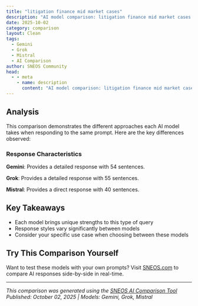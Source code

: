 ```yaml
---
title: "litigation finance mid market cases"
description: "AI model comparison: litigation finance mid market cases..."
date: 2025-10-02
category: comparison
layout: Clean
tags:
  - Gemini
  - Grok
  - Mistral
  - AI Comparison
author: SNEOS Community
head:
  - - meta
    - name: description
      content: "AI model comparison: litigation finance mid market cases..."
---
```


<ChatComparison
  title="litigation finance mid market cases"
  prompt="litigation finance mid market cases"
  :responses='{"Gemini": "Litigation finance is becoming increasingly common for mid-market cases, where the potential return justifies the investment, but the costs might otherwise be prohibitive for the plaintiff or a barrier to pursuing the claim fully. Here\u0027s a breakdown of key aspects and considerations:\n\n**What Defines \u0022Mid-Market\u0022 in Litigation Finance?**\n\n* **Claim Size:** This is the most common defining factor. While definitions vary, \u0022mid-market\u0022 cases typically involve potential damages awards ranging from **$1 million to $25 million**. Some firms might extend the upper range to $50 million or even higher depending on complexity and risk.\n* **Commercial Disputes:** Mid-market litigation finance is largely focused on commercial disputes rather than consumer or personal injury cases, though some specialized firms exist.\n* **Case Complexity:** These cases are often complex enough to require specialized legal expertise and incur significant litigation expenses, but they aren\u0027t the massive, bet-the-company, multi-jurisdictional disputes that dominate the high end of the litigation finance market.\n\n**Types of Cases Commonly Financed in the Mid-Market**\n\n* **Breach of Contract:** Disputes over commercial agreements, supply contracts, partnerships, and franchise agreements are frequently financed.\n* **Intellectual Property (IP) Disputes:** Patent infringement, trademark disputes, trade secret misappropriation, and copyright infringement cases. The technical complexity and expert witness costs make these attractive for financing.\n* **Business Torts:** Claims like fraud, unfair competition, tortious interference with contract, and breach of fiduciary duty.\n* **Construction Disputes:** Large construction projects often lead to complex disputes involving multiple parties, making them suitable for financing.\n* **Bankruptcy Litigation:** Trustees and creditors\u0027 committees often seek financing to pursue avoidance actions, preference claims, and other litigation within bankruptcy proceedings.\n* **International Arbitration:** Cross-border disputes can be very expensive due to jurisdictional issues, language barriers, and travel costs, making them a good fit for financing.\n* **Shareholder Disputes:** Minority shareholder oppression, derivative actions, and other disputes within privately held companies.\n\n**Benefits of Litigation Finance for Mid-Market Cases**\n\n* **Access to Justice:** Allows companies or individuals with meritorious claims but limited resources to pursue litigation against larger, well-funded opponents.\n* **Risk Mitigation:** Transfers the financial risk of litigation to the funder. If the case is unsuccessful, the client typically owes nothing.\n* **Improved Cash Flow:** Frees up capital that would otherwise be tied up in litigation expenses, allowing the company to invest in its core business.\n* **Expertise and Diligence:** Funders conduct thorough due diligence on the merits of the case, providing an independent assessment and often identifying weaknesses or strengths.\n* **Strategic Alignment:** The funder\u0027s interests are aligned with the client\u0027s \u2013 maximizing the recovery. This can lead to more efficient and strategic litigation.\n* **Leveling the Playing Field:** Helps equalize the resources available to both sides, preventing a well-funded defendant from using litigation as a weapon to exhaust the plaintiff.\n\n**Challenges and Considerations**\n\n* **Cost of Capital:** Litigation finance is not cheap. Funders typically seek a significant return on their investment, which can include a multiple of the invested capital or a percentage of the recovery (or a combination of both).\n* **Loss of Control:** While the client retains control over the litigation, the funder will have input on key decisions, especially those that impact the budget and strategy.\n* **Due Diligence Process:** The due diligence process can be lengthy and intrusive, requiring the client to provide detailed information about the case.\n* **Finding the Right Funder:** Different funders have different investment criteria and areas of expertise. It\u0027s important to find a funder with experience in the relevant area of law and a track record of success in similar cases.\n* **Ethical Considerations:** Attorneys must be mindful of their ethical obligations when working with litigation funders, including maintaining client confidentiality and avoiding conflicts of interest. Transparency with the court and opposing counsel regarding the funding arrangement is sometimes required or advisable.\n* **Valuation:** Valuing a mid-market case can be challenging, requiring careful analysis of damages, liability, and the likelihood of success. Funders need to accurately assess the potential recovery to determine whether the investment is worthwhile.\n\n**Key Factors Funders Look For**\n\n* **Strong Legal Merits:** A solid legal theory and compelling evidence are essential.\n* **Clear Liability:** The defendant\u0027s liability should be reasonably clear.\n* **Quantifiable Damages:** The damages must be reasonably quantifiable and substantial.\n* **Solvent Defendant:** The defendant must have the financial resources to pay a judgment or settlement.\n* **Experienced Legal Team:** A competent and experienced legal team is crucial.\n* **Realistic Budget:** A well-defined and realistic budget for the litigation is important.\n* **Favorable Jurisdiction:** The jurisdiction where the case will be heard should be favorable to the plaintiff.\n\n**Finding a Litigation Funder**\n\n* **Referrals from Attorneys:** Experienced litigators often have relationships with litigation funders.\n* **Industry Conferences:** Attend litigation finance conferences and events.\n* **Online Directories:** Several online directories list litigation funders. (e.g., The Legal 500, Burford Capital\u0027s list, Validity Finance\u0027s resources)\n* **Consultants:** Some consultants specialize in connecting parties with litigation funders.\n* **Direct Outreach:** Identify funders who specialize in mid-market cases and the relevant area of law and contact them directly.\n\n**The Future of Mid-Market Litigation Finance**\n\n* **Continued Growth:** The use of litigation finance in mid-market cases is expected to continue to grow as more companies and individuals become aware of its benefits.\n* **Increased Competition:** The increase in the number of litigation funders will likely lead to more competitive pricing and terms.\n* **Specialization:** Funders will likely continue to specialize in specific types of cases or industries.\n* **Technology:** Technology will play an increasing role in the due diligence process, allowing funders to more efficiently assess the merits of cases.\n\n**In conclusion,** litigation finance offers a valuable tool for businesses and individuals involved in mid-market disputes, enabling them to pursue meritorious claims without jeopardizing their financial stability. However, it\u0027s crucial to carefully consider the costs, benefits, and potential challenges before seeking funding. Thorough due diligence and selecting the right funder are essential for a successful outcome.\n", "Grok": "Litigation finance in mid-market cases refers to the practice of third-party funding for legal disputes that fall between small claims and high-stakes, large-scale litigation. These cases often involve businesses, entrepreneurs, or individuals with claims ranging in value from hundreds of thousands to several million dollars. Litigation finance providers offer non-recourse funding to cover legal fees and costs in exchange for a portion of the potential recovery if the case is successful. Below is a breakdown of key aspects related to litigation finance in mid-market cases:\n\n### 1. **What Are Mid-Market Cases?**\n - **Case Value**: Typically, mid-market cases involve claims valued between $500,000 and $10 million, though the exact range can vary depending on the funder or region.\n - **Parties Involved**: These cases often include small to medium-sized enterprises (SMEs), individual plaintiffs, or law firms with limited resources to self-fund litigation.\n - **Types of Cases**: Common mid-market cases include commercial disputes, breach of contract, intellectual property infringement, employment disputes, and personal injury claims with significant damages.\n\n### 2. **Role of Litigation Finance in Mid-Market Cases**\n - **Access to Justice**: Many mid-market plaintiffs or claimants lack the financial resources to pursue meritorious claims against well-funded defendants. Litigation finance levels the playing field by covering legal fees, expert witness costs, and other expenses.\n - **Risk Mitigation**: Since funding is non-recourse, the plaintiff is not obligated to repay the funder if the case is unsuccessful, reducing financial risk.\n - **Law Firm Support**: Litigation finance can also help smaller law firms take on contingency cases by offsetting the costs of litigation while awaiting a potential payout.\n\n### 3. **How Litigation Finance Works in Mid-Market Cases**\n - **Funding Process**:\n 1. **Case Assessment**: Funders evaluate the merits of the case, including the likelihood of success, potential damages, and the defendant\u2019s ability to pay.\n 2. **Due Diligence**: Funders conduct thorough legal and financial analysis, often in collaboration with external counsel or experts.\n 3. **Funding Agreement**: If approved, the funder provides capital for legal fees and costs, typically in exchange for a percentage of the recovery (e.g., 20%-40%) or a multiple of the invested amount (e.g., 2x or 3x the funding provided).\n - **Repayment Structure**: Repayment to the funder only occurs if the case succeeds through a settlement or judgment. The funder\u2019s return is often capped to avoid overly burdensome terms for the client.\n - **Portfolio Approach**: Some funders pool mid-market cases into portfolios to diversify risk, as these cases may have a higher volume but lower individual stakes compared to blockbuster litigation.\n\n### 4. **Benefits of Litigation Finance for Mid-Market Cases**\n - **Financial Relief**: Claimants can pursue justice without depleting personal or business resources.\n - **Strategic Advantage**: Funding allows plaintiffs to hire top-tier legal talent and experts, improving the quality of representation.\n - **Cash Flow Management**: Businesses can preserve working capital for operations instead of diverting funds to legal battles.\n - **Incentive Alignment**: Funders only profit if the case succeeds, aligning their interests with the claimant\u2019s.\n\n### 5. **Challenges and Considerations**\n - **Case Selection Risk**: Mid-market cases can be less predictable than larger cases, as they may involve smaller defendants with limited ability to pay even if the plaintiff wins.\n - **Returns for Funders**: The smaller size of potential recoveries may make mid-market cases less attractive to some funders, who often prioritize high-value litigation with larger payouts.\n - **Cost of Funding**: Funding terms in mid-market cases may include higher percentage returns for funders due to the smaller scale of recoveries, which can reduce the net award for the claimant.\n - **Ethical Concerns**: Critics of litigation finance argue it may encourage frivolous lawsuits or give funders undue influence over case strategy, though many jurisdictions have rules to prevent this.\n\n### 6. **Market Trends in Mid-Market Litigation Finance**\n - **Growing Demand**: As awareness of litigation finance grows, more mid-market claimants and law firms are seeking funding, especially post-COVID-19, due to economic pressures on businesses.\n - **Specialized Funders**: Some litigation finance firms focus exclusively on mid-market cases, offering tailored solutions for SMEs and individuals.\n - **Technology and Efficiency**: Advances in legal tech and data analytics are helping funders assess mid-market cases more efficiently, reducing due diligence costs and making smaller cases more viable for funding.\n - **Regulatory Developments**: Jurisdictions are increasingly addressing litigation finance through regulation or case law, which could impact its availability and terms in mid-market cases.\n\n### 7. **Key Players in Mid-Market Litigation Finance**\n - Boutique litigation finance firms often focus on mid-market cases, unlike larger players (e.g., Burford Capital or Fortress Investment Group) who may target high-value disputes.\n - Law firms are also partnering with funders to offer clients financing options, especially in contingency fee arrangements.\n - Crowdfunding platforms for litigation are emerging as an alternative for mid-market cases, particularly for individual plaintiffs.\n\n### 8. **Jurisdictional Considerations**\n - Litigation finance is more established in markets like the United States, United Kingdom, and Australia, where mid-market funding is growing.\n - In some jurisdictions, funding arrangements must be disclosed to courts or opposing parties, which can impact case strategy.\n - Local laws on champerty and maintenance (historical prohibitions on third-party funding) may still limit the availability of funding in certain regions.\n\n### Conclusion\nLitigation finance in mid-market cases is a critical tool for providing access to justice and enabling smaller businesses or individuals to pursue valid claims without financial strain. While it presents unique challenges, such as balancing funder returns with claimant recoveries, the sector is growing as more funders recognize the potential in this space. If you are considering litigation finance for a mid-market case, consult with specialized funders or legal advisors to evaluate funding terms and ensure alignment with your case goals.", "Mistral": "Litigation finance, also known as third-party funding, involves a third party providing financial resources to a plaintiff involved in litigation in return for a portion of any financial recovery from the lawsuit. In the mid-market segment, litigation finance typically focuses on cases that are smaller in scale compared to high-stakes, multi-million-dollar lawsuits but still significant enough to warrant external funding. Here are some key aspects and types of mid-market cases that might benefit from litigation finance:\n\n### Types of Mid-Market Cases\n\n1. **Commercial Disputes**:\n - **Breach of Contract**: Cases involving disputes over contractual obligations.\n - **Business Torts**: Claims such as fraud, misrepresentation, or unfair competition.\n - **Shareholder Disputes**: Conflicts between shareholders or partners in a business.\n\n2. **Intellectual Property**:\n - **Patent Infringement**: Cases where a company\u0027s patent rights are being violated.\n - **Trademark Infringement**: Disputes over the use of trademarks.\n - **Copyright Infringement**: Cases involving the unauthorized use of copyrighted material.\n\n3. **Employment Law**:\n - **Wrongful Termination**: Claims where an employee alleges they were unfairly dismissed.\n - **Discrimination**: Cases involving allegations of discrimination based on race, gender, age, etc.\n - **Wage and Hour Disputes**: Claims related to unpaid wages, overtime, or other compensation issues.\n\n4. **Personal Injury**:\n - **Medical Malpractice**: Cases where a healthcare provider\u0027s negligence causes injury.\n - **Product Liability**: Claims involving defective products that cause harm.\n - **Motor Vehicle Accidents**: Cases involving injuries sustained in car accidents.\n\n5. **Real Estate Disputes**:\n - **Property Disputes**: Cases involving boundary issues, easements, or other property-related conflicts.\n - **Construction Litigation**: Disputes arising from construction projects, such as breach of contract or defective work.\n\n### Benefits of Litigation Finance for Mid-Market Cases\n\n1. **Access to Justice**:\n - Litigation finance can level the playing field for smaller businesses or individuals who might not have the financial resources to pursue a lawsuit.\n\n2. **Risk Management**:\n - By sharing the financial risk with a third-party funder, plaintiffs can mitigate the financial burden of litigation.\n\n3. **Expertise and Resources**:\n - Funders often provide not just financial resources but also strategic and legal expertise, which can enhance the chances of a successful outcome.\n\n4. **Cash Flow Management**:\n - For businesses, litigation finance can help manage cash flow by covering legal expenses, allowing the business to focus on operations.\n\n### Considerations for Mid-Market Cases\n\n1. **Due Diligence**:\n - Funders will conduct thorough due diligence to assess the merits of the case, the likelihood of success, and the potential recovery.\n\n2. **Costs and Fees**:\n - The terms of the funding agreement, including the percentage of the recovery that the funder will receive, need to be carefully considered.\n\n3. **Ethical and Legal Compliance**:\n - Ensuring that the funding arrangement complies with legal and ethical standards is crucial. This includes transparency and disclosure requirements.\n\n4. **Exit Strategies**:\n - Having a clear exit strategy in case the litigation does not proceed as expected is important for both the plaintiff and the funder.\n\n### Conclusion\n\nLitigation finance in the mid-market segment can be a valuable tool for plaintiffs seeking to pursue legal claims without the financial strain. By carefully evaluating the merits of the case and the terms of the funding agreement, both plaintiffs and funders can benefit from this arrangement."}' 
  published-date="00:01"
/>

## Analysis

This comparison demonstrates the different approaches each AI model takes when responding to the same prompt. Here are the key differences observed:

### Response Characteristics

**Gemini**: Provides a detailed response with 54 sentences. 

**Grok**: Provides a detailed response with 55 sentences. 

**Mistral**: Provides a direct response with 40 sentences. 

## Key Takeaways

- Each model brings unique strengths to this type of query
- Response styles vary significantly between models
- Consider your specific use case when choosing between these models

## Try This Comparison Yourself

Want to test these models with your own prompts? Visit [SNEOS.com](https://sneos.com) to compare AI responses side-by-side in real-time.

---

*This comparison was generated using the [SNEOS AI Comparison Tool](https://sneos.com)*
*Published: October 02, 2025 | Models: Gemini, Grok, Mistral*
